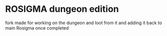 # ROSIGMA dungeon edition
fork made for working on the dungeon and loot from it 
and adding it back to main Rosigma once completed
